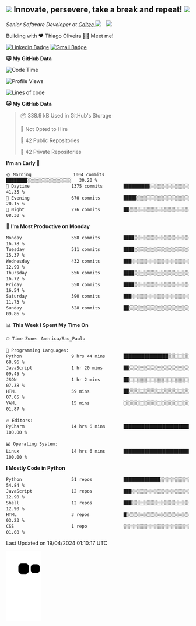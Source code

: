 <h2><img src="https://emojis.slackmojis.com/emojis/images/1531849430/4246/blob-sunglasses.gif?1531849430" width="30"/> Innovate, persevere, take a break and repeat! <img src="https://media.giphy.com/media/12oufCB0MyZ1Go/giphy.gif" width="50"></h2>
<img align='right' src="https://media.giphy.com/media/M9gbBd9nbDrOTu1Mqx/giphy.gif" width="230">
<p><em>Senior Software Developer at <a href="https://www.cditec.com.br/">Cditec
</a><img src="https://media.giphy.com/media/WUlplcMpOCEmTGBtBW/giphy.gif" width="30"> 
</em></p>



Building with ❤️ Thiago Oliveira 👋🏽 Meet me!

[![Linkedin Badge](https://img.shields.io/badge/-Thiago-blue?style=flat-square&logo=Linkedin&logoColor=white&link=https://www.linkedin.com/in/tgmarinho/)](https://www.linkedin.com/in/thiagoceconelo/) 
[![Gmail Badge](https://img.shields.io/badge/-thiceconelo@gmail.com-c14438?style=flat-square&logo=Gmail&logoColor=white&link=mailto:thiceconelo@gmail.com)](mailto:thiceconelo@gmail.com)

</em></p>

<!-- <span style="height ">
![Anurag's GitHub stats](https://github-readme-stats.vercel.app/api?username=arthurspk&show_icons=true&theme=tokyonight)
</span> -->

**🐱 My GitHub Data** 
<!--START_SECTION:waka-->
![Code Time](http://img.shields.io/badge/Code%20Time-1%2C300%20hrs%2027%20mins-blue)

![Profile Views](http://img.shields.io/badge/Profile%20Views-0-blue)

![Lines of code](https://img.shields.io/badge/From%20Hello%20World%20I%27ve%20Written-4.7%20million%20lines%20of%20code-blue)

**🐱 My GitHub Data** 

> 📦 338.9 kB Used in GitHub's Storage 
 > 
> 🚫 Not Opted to Hire
 > 
> 📜 42 Public Repositories 
 > 
> 🔑 42 Private Repositories 
 > 
**I'm an Early 🐤** 

```text
🌞 Morning                1004 commits        ████████░░░░░░░░░░░░░░░░░   30.20 % 
🌆 Daytime                1375 commits        ██████████░░░░░░░░░░░░░░░   41.35 % 
🌃 Evening                670 commits         █████░░░░░░░░░░░░░░░░░░░░   20.15 % 
🌙 Night                  276 commits         ██░░░░░░░░░░░░░░░░░░░░░░░   08.30 % 
```
📅 **I'm Most Productive on Monday** 

```text
Monday                   558 commits         ████░░░░░░░░░░░░░░░░░░░░░   16.78 % 
Tuesday                  511 commits         ████░░░░░░░░░░░░░░░░░░░░░   15.37 % 
Wednesday                432 commits         ███░░░░░░░░░░░░░░░░░░░░░░   12.99 % 
Thursday                 556 commits         ████░░░░░░░░░░░░░░░░░░░░░   16.72 % 
Friday                   550 commits         ████░░░░░░░░░░░░░░░░░░░░░   16.54 % 
Saturday                 390 commits         ███░░░░░░░░░░░░░░░░░░░░░░   11.73 % 
Sunday                   328 commits         ██░░░░░░░░░░░░░░░░░░░░░░░   09.86 % 
```


📊 **This Week I Spent My Time On** 

```text
🕑︎ Time Zone: America/Sao_Paulo

💬 Programming Languages: 
Python                   9 hrs 44 mins       █████████████████░░░░░░░░   68.96 % 
JavaScript               1 hr 20 mins        ██░░░░░░░░░░░░░░░░░░░░░░░   09.45 % 
JSON                     1 hr 2 mins         ██░░░░░░░░░░░░░░░░░░░░░░░   07.38 % 
HTML                     59 mins             ██░░░░░░░░░░░░░░░░░░░░░░░   07.05 % 
YAML                     15 mins             ░░░░░░░░░░░░░░░░░░░░░░░░░   01.87 % 

🔥 Editors: 
PyCharm                  14 hrs 6 mins       █████████████████████████   100.00 % 

💻 Operating System: 
Linux                    14 hrs 6 mins       █████████████████████████   100.00 % 
```

**I Mostly Code in Python** 

```text
Python                   51 repos            ██████████████░░░░░░░░░░░   54.84 % 
JavaScript               12 repos            ███░░░░░░░░░░░░░░░░░░░░░░   12.90 % 
Shell                    12 repos            ███░░░░░░░░░░░░░░░░░░░░░░   12.90 % 
HTML                     3 repos             █░░░░░░░░░░░░░░░░░░░░░░░░   03.23 % 
CSS                      1 repo              ░░░░░░░░░░░░░░░░░░░░░░░░░   01.08 % 
```




 Last Updated on 19/04/2024 01:10:17 UTC
<!--END_SECTION:waka-->

![Snake animation](https://github.com/rafaballerini/rafaballerini/blob/output/github-contribution-grid-snake.svg)


<!---
ceconelo/ceconelo is a ✨ special ✨ repository because its `README.md` (this file) appears on your GitHub profile.
You can click the Preview link to take a look at your changes.
--->
